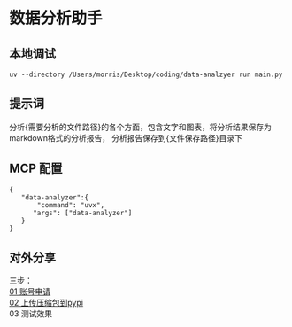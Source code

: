 # 数据分析助手

## 本地调试
```
uv --directory /Users/morris/Desktop/coding/data-analzyer run main.py
```
## 提示词
分析{需要分析的文件路径}的各个方面，包含文字和图表，将分析结果保存为markdown格式的分析报告，
分析报告保存到{文件保存路径}目录下

## MCP 配置
```
{
   "data-analyzer":{
       "command": "uvx",
      "args": ["data-analyzer"]
   }
}

```

## 对外分享
三步：  
[01 账号申请](./pypi包上传/01%20账号申请.md)  
[02 上传压缩包到pypi](./pypi包上传/03%20上传压缩包到pypi.md)  
03 测试效果